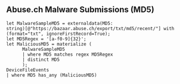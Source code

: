 Abuse.ch Malware Submissions (MD5)
----------
    let MalwareSampleMD5 = externaldata(MD5:
    string)[@"https://bazaar.abuse.ch/export/txt/md5/recent/"] with
    (format="txt", ignoreFirstRecord=True);
    let MD5Regex = '[a-f0-9]{32}';
    let MaliciousMD5 = materialize (
          MalwareSampleMD5
          | where MD5 matches regex MD5Regex
          | distinct MD5
          );
    DeviceFileEvents
    | where MD5 has_any (MaliciousMD5)
